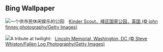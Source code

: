 ## Bing Wallpaper
![](https://www.bing.com/th?id=OHR.PeakDistrictNP_ZH-CN1987784653_UHD.jpg&w=1000)一个供市民休闲娱乐的公园:&nbsp;&ensp;[Kinder Scout，峰区国家公园，英国 (© john finney photography/Getty Images)](https://www.bing.com/th?id=OHR.PeakDistrictNP_ZH-CN1987784653_UHD.jpg)
<br><br/>
![](https://www.bing.com/th?id=OHR.LincolnSunset_EN-US8001542624_UHD.jpg&w=1000)A tribute at twilight:&nbsp;&ensp;[Lincoln Memorial, Washington, DC (© Steve Whiston/Fallen Log Photography/Getty Images)](https://www.bing.com/th?id=OHR.LincolnSunset_EN-US8001542624_UHD.jpg)
<br><br/>
